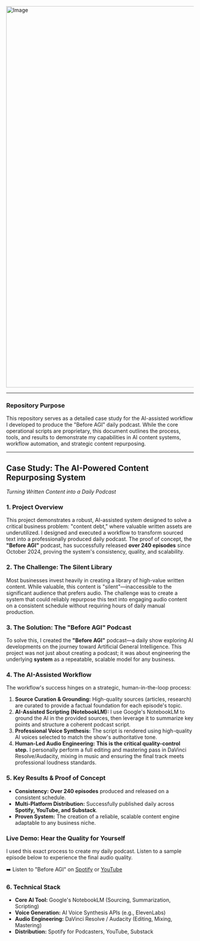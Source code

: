 <img width="1536" height="1024" alt="Image" src="https://github.com/user-attachments/assets/bcb7feea-fac1-487a-8111-9e18a0dbc89b" />

---

### **Repository Purpose**
This repository serves as a detailed case study for the AI-assisted workflow I developed to produce the "Before AGI" daily podcast. While the core operational scripts are proprietary, this document outlines the process, tools, and results to demonstrate my capabilities in AI content systems, workflow automation, and strategic content repurposing.

---

## **Case Study: The AI-Powered Content Repurposing System**
*Turning Written Content into a Daily Podcast*

### **1. Project Overview**
This project demonstrates a robust, AI-assisted system designed to solve a critical business problem: "content debt," where valuable written assets are underutilized. I designed and executed a workflow to transform sourced text into a professionally produced daily podcast. The proof of concept, the **"Before AGI"** podcast, has successfully released **over 240 episodes** since October 2024, proving the system's consistency, quality, and scalability.

### **2. The Challenge: The Silent Library**
Most businesses invest heavily in creating a library of high-value written content. While valuable, this content is "silent"—inaccessible to the significant audience that prefers audio. The challenge was to create a system that could reliably repurpose this text into engaging audio content on a consistent schedule without requiring hours of daily manual production.

### **3. The Solution: The "Before AGI" Podcast**
To solve this, I created the **"Before AGI"** podcast—a daily show exploring AI developments on the journey toward Artificial General Intelligence. This project was not just about creating a podcast; it was about engineering the underlying **system** as a repeatable, scalable model for any business.

### **4. The AI-Assisted Workflow**
The workflow's success hinges on a strategic, human-in-the-loop process:

1.  **Source Curation & Grounding:** High-quality sources (articles, research) are curated to provide a factual foundation for each episode's topic.
2.  **AI-Assisted Scripting (NotebookLM):** I use Google's NotebookLM to ground the AI in the provided sources, then leverage it to summarize key points and structure a coherent podcast script.
3.  **Professional Voice Synthesis:** The script is rendered using high-quality AI voices selected to match the show's authoritative tone.
4.  **Human-Led Audio Engineering:** **This is the critical quality-control step.** I personally perform a full editing and mastering pass in DaVinci Resolve/Audacity, mixing in music and ensuring the final track meets professional loudness standards.

### **5. Key Results & Proof of Concept**
*   **Consistency:** **Over 240 episodes** produced and released on a consistent schedule.
*   **Multi-Platform Distribution:** Successfully published daily across **Spotify, YouTube, and Substack**.
*   **Proven System:** The creation of a reliable, scalable content engine adaptable to any business niche.

### **Live Demo: Hear the Quality for Yourself**
I used this exact process to create my daily podcast. Listen to a sample episode below to experience the final audio quality.

➡️ Listen to "Before AGI" on [Spotify](https://open.spotify.com/show/61nALQpyoTFVf0kW2y5HCa?si=d83af9c2fee04553) or [YouTube](https://youtube.com/playlist?list=PLBZNjwfFgKEnq8ASTsdxUeL_pJObIzDxU&si=gAP1GZqRh-bozLKN)

### **6. Technical Stack**
*   **Core AI Tool:** Google's NotebookLM (Sourcing, Summarization, Scripting)
*   **Voice Generation:** AI Voice Synthesis APIs (e.g., ElevenLabs)
*   **Audio Engineering:** DaVinci Resolve / Audacity (Editing, Mixing, Mastering)
*   **Distribution:** Spotify for Podcasters, YouTube, Substack
